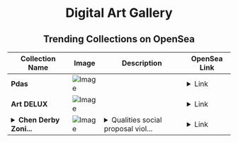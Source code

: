 <div align="center">

# Digital Art Gallery

## Trending Collections on OpenSea

| Collection Name                       | Image                                                                                     | Description                       | OpenSea Link                                                                                          |
|---------------------------------------|-------------------------------------------------------------------------------------------|-----------------------------------|--------------------------------------------------------------------------------------------------------|
| **Pdas** | ![Image](https://i.seadn.io/s/raw/files/586501e00fff0f46a84a74aee9ddd71c.jpg?w=500&auto=format?w=200&auto=format) |  | <details><summary>Link</summary>[Pdas](https://opensea.io/collection/pdas-7)</details> |
| **Art DELUX** | ![Image](https://i.seadn.io/s/raw/files/6b966ef28a8c028bb6e643c2417ca235.jpg?w=500&auto=format?w=200&auto=format) |  | <details><summary>Link</summary>[Art DELUX](https://opensea.io/collection/art-delux)</details> |
| **<details><summary>Chen Derby Zoni...</summary>Chen Derby Zoning</details>** | ![Image](https://i.seadn.io/s/raw/files/d5c315265bb1e4c39dbb58cf1c165da2.jpg?w=500&auto=format?w=200&auto=format) | <details><summary>Qualities social proposal viol...</summary>Qualities social proposal violations separated might liberia</details> | <details><summary>Link</summary>[Chen Derby Zoning](https://opensea.io/collection/chen-derby-zoning)</details> |

</div>